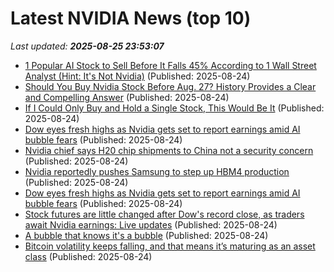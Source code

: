 # Latest NVIDIA News (top 10)
_Last updated: **2025-08-25 23:53:07**_

- [1 Popular AI Stock to Sell Before It Falls 45% According to 1 Wall Street Analyst (Hint: It's Not Nvidia)](https://biztoc.com/x/86f3da07e0426a2b) (Published: 2025-08-24)
- [Should You Buy Nvidia Stock Before Aug. 27? History Provides a Clear and Compelling Answer](https://biztoc.com/x/e60f26326ffad431) (Published: 2025-08-24)
- [If I Could Only Buy and Hold a Single Stock, This Would Be It](https://biztoc.com/x/353bde022fbf550c) (Published: 2025-08-24)
- [Dow eyes fresh highs as Nvidia gets set to report earnings amid AI bubble fears](https://biztoc.com/x/87cce1b0d477f580) (Published: 2025-08-24)
- [Nvidia chief says H20 chip shipments to China not a security concern](https://www.spacedaily.com/reports/Nvidia_chief_says_H20_chip_shipments_to_China_not_a_security_concern_999.html) (Published: 2025-08-24)
- [Nvidia reportedly pushes Samsung to step up HBM4 production](https://www.digitimes.com/news/a20250823PD201/nvidia-samsung-hbm4-production-certification.html) (Published: 2025-08-24)
- [Dow eyes fresh highs as Nvidia gets set to report earnings amid AI bubble fears](https://fortune.com/2025/08/24/stock-market-today-dow-record-high-nvidia-earnings-ai-bubble-pce-inflation-fed-rate-cuts/) (Published: 2025-08-24)
- [Stock futures are little changed after Dow's record close, as traders await Nvidia earnings: Live updates](https://www.cnbc.com/2025/08/24/stock-market-today-live-updates.html) (Published: 2025-08-24)
- [A bubble that knows it's a bubble](https://craigmccaskill.com/ai-bubble-history) (Published: 2025-08-24)
- [Bitcoin volatility keeps falling, and that means it’s maturing as an asset class](https://cryptoslate.com/bitcoin-volatility-keeps-falling-and-that-means-its-maturing-as-an-asset-class/) (Published: 2025-08-24)
